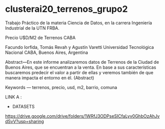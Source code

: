 # clusterai20_terrenos_grupo2
Trabajo Práctico de la materia Ciencia de Datos, en la carrera Ingeniería Industrial de la UTN FRBA.


Precio U$D/M2 de Terrenos
CABA
 
 
Facundo Iorfida, Tomás Revah y Agustín Varetti
Universidad Tecnológica Nacional
CABA, Buenos Aires, Argentina
 
 
Abstract—En este informe analizaremos datos de Terrenos de la Ciudad de Buenos Aires, que se encuentran a la venta. En base a sus características buscaremos predecir el valor a partir de ellas y veremos también de que manera impacta el entorno en él.   (Abstract)

Keywords — terrenos, precio, usd, m2, barrio, comuna


LINK A :
 - DATASETS
 
 https://drive.google.com/drive/folders/1WRfJ3ODPseSICfaLyv0GhbOzAhJvdSvV?usp=sharing
